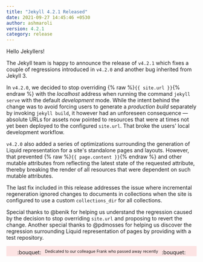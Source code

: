 ```yaml
---
title: "Jekyll 4.2.1 Released"
date: 2021-09-27 14:45:46 +0530
author: ashmaroli
version: 4.2.1
category: release
---
```


Hello Jekyllers!

The Jekyll team is happy to announce the release of `v4.2.1` which fixes a couple of
regressions introduced in `v4.2.0` and another bug inherited from Jekyll 3.

In `v4.2.0`, we decided to stop overriding {% raw %}`{{ site.url }}`{% endraw %} with
the *localhost* address when running the command `jekyll serve` with the default
*development* mode. While the intent behind the change was to avoid forcing users to
generate a *production build* separately by invoking `jekyll build`, it however had an
unforeseen consequence &mdash; absolute URLs for assets now pointed to
resources that were at times not yet been deployed to the configured `site.url`. That
broke the users' local development workflow.

`v4.2.0` also added a series of optimizations surrounding the generation of Liquid
representation for a site's standalone pages and layouts. However, that prevented
{% raw %}`{{ page.content }}`{% endraw %} and other mutable attributes from reflecting
the latest state of the requested attribute, thereby breaking the render of all resources
that were dependent on such mutable attributes.

The last fix included in this release addresses the issue where incremental regeneration
ignored changes to documents in collections when the site is configured to use a custom
`collections_dir` for all collections.

Special thanks to @benik for helping us understand the regression caused by the decision
to stop overriding `site.url` and proposing to revert the change. Another special thanks
to @pdmosses for helping us discover the regression surrounding Liquid representation of
pages by providing with a test repository.

<div style="padding:8px 0 2px;text-align:center;background:rgba(240,0,0,0.1)">
  :bouquet: <span style="margin:0 6px;font-size:0.75em;vertical-align:top">
  Dedicated to our colleague Frank who passed away recently</span> :bouquet:
</div>
